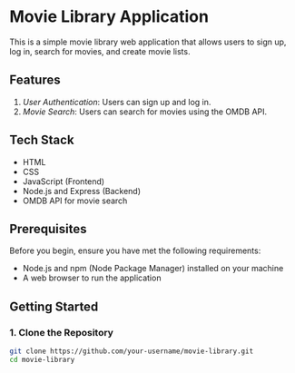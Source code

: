 # Movie Library Application

This is a simple movie library web application that allows users to sign up, log in, search for movies, and create movie lists.

## Features

1. *User Authentication*: Users can sign up and log in.
2. *Movie Search*: Users can search for movies using the OMDB API.

## Tech Stack

- HTML
- CSS
- JavaScript (Frontend)
- Node.js and Express (Backend)
- OMDB API for movie search

## Prerequisites

Before you begin, ensure you have met the following requirements:

- Node.js and npm (Node Package Manager) installed on your machine
- A web browser to run the application

## Getting Started

### 1. Clone the Repository

```bash
git clone https://github.com/your-username/movie-library.git
cd movie-library
